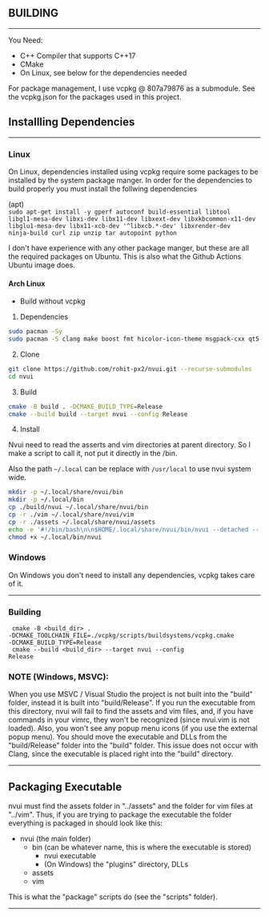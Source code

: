 ## BUILDING
<hr>
You Need:
<ul>
  <li> C++ Compiler that supports C++17</li>
  <li> CMake </li>
  <li> On Linux, see below for the dependencies needed</li>
</ul>

For package management, I use vcpkg @ 807a79876 as a submodule.
See the vcpkg.json for the packages used in this project.

## Installling Dependencies
<hr>

### Linux
On Linux, dependencies installed using vcpkg require some packages to be
installed by the system package manger. In order for the dependencies
to build properly you must install the follwing dependencies

(apt)  
<code>sudo apt-get install -y gperf autoconf build-essential libtool
libgl1-mesa-dev libxi-dev libx11-dev libxext-dev
libxkbcommon-x11-dev libglu1-mesa-dev libx11-xcb-dev
'^libxcb.*-dev' libxrender-dev ninja-build curl
zip unzip tar autopoint python
</code>

I don't have experience with any other package manger, but these are all the required packages on Ubuntu. This is also what the Github Actions Ubuntu image does.

#### Arch Linux

- Build without vcpkg

1. Dependencies

```bash
sudo pacman -Sy
sudo pacman -S clang make boost fmt hicolor-icon-theme msgpack-cxx qt5-base qt5-svg catch2 cmake ninja git curl wget --needed
```

2. Clone

```bash
git clone https://github.com/rohit-px2/nvui.git --recurse-submodules
cd nvui
```

3. Build

```bash
cmake -B build . -DCMAKE_BUILD_TYPE=Release
cmake --build build --target nvui --config Release
```

4. Install

Nvui need to read the asserts and vim directories at parent directory.
So I make a script to call it, not put it directly in the /bin.

Also the path `~/.local` can be replace with `/usr/local` to use nvui
system wide.

```bash
mkdir -p ~/.local/share/nvui/bin
mkdir -p ~/.local/bin
cp ./build/nvui ~/.local/share/nvui/bin
cp -r ./vim ~/.local/share/nvui/vim
cp -r ./assets ~/.local/share/nvui/assets
echo -e '#!/bin/bash\n\n$HOME/.local/share/nvui/bin/nvui --detached -- "$@"' > ~/.local/bin/nvui
chmod +x ~/.local/bin/nvui
```

### Windows
On Windows you don't need to install any dependencies, vcpkg takes care of it.
<hr>

### Building

<code> cmake -B <build_dir> . -DCMAKE_TOOLCHAIN_FILE=./vcpkg/scripts/buildsystems/vcpkg.cmake -DCMAKE_BUILD_TYPE=Release</code>  
<code> cmake --build <build_dir> --target nvui --config Release</code>

### NOTE (Windows, MSVC):
When you use MSVC / Visual Studio the project is not built into the "build" folder,
instead it is built into "build/Release".
If you run the executable from this directory, nvui will fail to find the assets and vim files, and, if you have commands in your vimrc, they won't be recognized (since nvui.vim is not loaded). Also, you won't see any popup menu icons (if you use the external popup menu).
You should move the executable and DLLs from the "build/Release" folder into the "build" folder.
This issue does not occur with Clang, since the executable is placed right into
the "build" directory.
<hr>

## Packaging Executable
nvui must find the assets folder in "../assets" and the folder for vim files at "../vim". Thus, if you are trying to package the executable the folder everything is packaged in should look like this:

- nvui (the main folder)
  - bin (can be whatever name, this is where the executable is stored)
    - nvui executable
    - (On Windows) the "plugins" directory, DLLs
  - assets
  - vim

This is what the "package" scripts do (see the "scripts" folder).
<hr>
